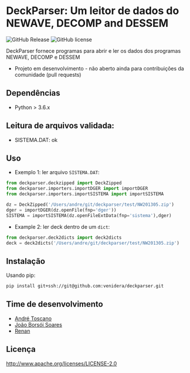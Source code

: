 DeckParser: Um leitor de dados do NEWAVE, DECOMP and DESSEM
=============================================

![GitHub Release](https://img.shields.io/badge/release-v0.0.1-blue.svg)
![GitHub license](https://img.shields.io/badge/license-Apachev2-yellow.svg)

DeckParser fornece programas para abrir e ler os dados dos programas NEWAVE, DECOMP e DESSEM

* Projeto em desenvolvimento - não aberto ainda para contribuições da comunidade (pull requests)

## Dependências

* Python > 3.6.x

## Leitura de arquivos validada:

* SISTEMA.DAT: ok

## Uso

* Exemplo 1: ler arquivo `SISTEMA.DAT`:

```python
from deckparser.deckzipped import DeckZipped
from deckparser.importers.importDGER import importDGER
from deckparser.importers.importSISTEMA import importSISTEMA

dz = DeckZipped('/Users/andre/git/deckparser/test/NW201305.zip')
dger = importDGER(dz.openFile(fnp='dger'))
SISTEMA = importSISTEMA(dz.openFileExtData(fnp='sistema'),dger)
```

* Example 2: ler deck dentro de um `dict`:

```python
from deckparser.deck2dicts import deck2dicts
deck = deck2dicts('/Users/andre/git/deckparser/test/NW201305.zip')
```

## Instalação

Usando pip:

```bash
pip install git+ssh://git@github.com:venidera/deckparser.git
```

## Time de desenvolvimento

* [André Toscano](https://github.com/aemitos)
* [João Borsói Soares](https://github.com/joaoborsoi)
* [Renan]()

## Licença

http://www.apache.org/licenses/LICENSE-2.0

